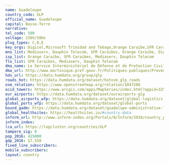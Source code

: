 ```yaml
---
name: Guadeloupe
country_code: GLP
official_name: Guadeloupe
capital: Basse-Terre
narrative:
tel_code: 590
voltage: 230V/50Hz
plug_types: C,D,E
key_orgs: Digicel,Microsoft Trinidad and Tobago,Orange Caraibe,SFR Caraïbes,Dauphin Telecom,Mediaserv,ARCEP
mno_list: Mediaserv, Dauphin Telecom, SFR Caraibes, Orange Caraibe, Digicel
isp_list: Orange Caraibe, SFR Caraibes, Mediaserv, Dauphin Telecom
flo_list: SFR Caraibes, Mediaserv, Dauphin Telecom 
dma_name: Le Service Interministériel de Défense et de Protection Civile
dma_url: http://www.martinique.pref.gouv.fr/Politiques-publiques/Prevention-de-la-delinquance-securite-civile-securite-publique-et-routiere/Les-acteurs-de-la-securite-civile
hdx_url: https://data.humdata.org/group/glp
roads_hot: https://data.humdata.org/dataset/hotosm_glp_roads
osm_relation: https://www.openstreetmap.org/relation/1047206
ocid_towers: https://www.arcgis.com/apps/MapSeries/index.html?appid=3251b1d7b75b42d8957ff0fb1495e76b
our_airports: https://data.humdata.org/dataset/ourairports-glp
global_airports_wfp: https://data.humdata.org/dataset/global-logistics
global_ports_wfp: https://data.humdata.org/dataset/global-ports
bound_gadm: https://data.humdata.org/dataset/guadalupe-administrative-level-0-1-and-2-boundaries-from-gadm
global_healthsites: https://healthsites.io/#country-data
inform_url: http://www.inform-index.org/Portals/0/Inform/2018/country_profiles/GLP.pdf
inform_index:
lca_url: https://logcluster.org/countries/GLP
tampere_sig: 0
pop_2016: 415000
gdp_2016: $7,550
fixed_line_subscribers:
mobile_subscribers:
layout: country
---
```

